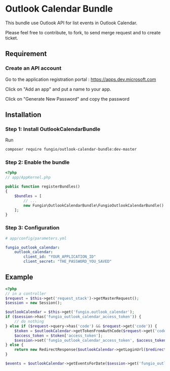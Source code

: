 # Outlook Calendar Bundle

This bundle use Outlook API for list events in Outlook Calendar.

Please feel free to contribute, to fork, to send merge request and to create ticket.

## Requirement
### Create an API account

Go to the application registration portal : https://apps.dev.microsoft.com

Click on "Add an app" and put a name to your app.

Click on "Generate New Password" and copy the password


## Installation
### Step 1: Install OutlookCalendarBundle

Run

```bash
composer require fungio/outlook-calendar-bundle:dev-master
```

### Step 2: Enable the bundle

``` php
<?php
// app/AppKernel.php

public function registerBundles()
{
    $bundles = [
        // ...
        new Fungio\OutlookCalendarBundle\FungioOutlookCalendarBundle()
    ];
}
```

### Step 3: Configuration

```yml
# app/config/parameters.yml

fungio_outlook_calendar:
    outlook_calendar:
        client_id: "YOUR_APPLICATION_ID"
        client_secret: "THE_PASSWORD_YOU_SAVED"
```

## Example

``` php
<?php
// in a controller
$request = $this->get('request_stack')->getMasterRequest();
$session = new Session();

$outlookCalendar = $this->get('fungio.outlook_calendar');
if ($session->has('fungio_outlook_calendar_access_token')) {
    // do nothing
} else if ($request->query->has('code') && $request->get('code')) {
    $token = $outlookCalendar->getTokenFromAuthCode($request->get('code'), $redirectUri);
    $access_token = $token['access_token'];
    $session->set('fungio_outlook_calendar_access_token', $access_token);
} else {
    return new RedirectResponse($outlookCalendar->getLoginUrl($redirectUri));
}

$events = $outlookCalendar->getEventsForDate($session->get('fungio_outlook_calendar_access_token'), new \DateTime('now');
```